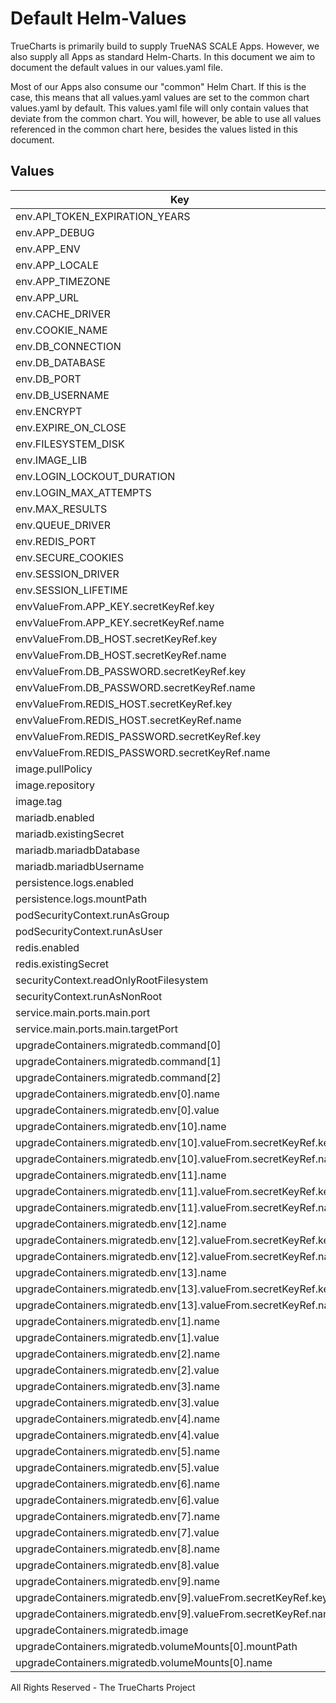 # Default Helm-Values

TrueCharts is primarily build to supply TrueNAS SCALE Apps.
However, we also supply all Apps as standard Helm-Charts. In this document we aim to document the default values in our values.yaml file.

Most of our Apps also consume our "common" Helm Chart.
If this is the case, this means that all values.yaml values are set to the common chart values.yaml by default. This values.yaml file will only contain values that deviate from the common chart.
You will, however, be able to use all values referenced in the common chart here, besides the values listed in this document.

## Values

| Key | Type | Default | Description |
|-----|------|---------|-------------|
| env.API_TOKEN_EXPIRATION_YEARS | int | `40` |  |
| env.APP_DEBUG | bool | `false` |  |
| env.APP_ENV | string | `"production"` |  |
| env.APP_LOCALE | string | `"en"` |  |
| env.APP_TIMEZONE | string | `"{{ .Values.TZ }}"` |  |
| env.APP_URL | string | `"http://localhost:80"` |  |
| env.CACHE_DRIVER | string | `"redis"` |  |
| env.COOKIE_NAME | string | `"snipeit_session"` |  |
| env.DB_CONNECTION | string | `"mysql"` |  |
| env.DB_DATABASE | string | `"{{ .Values.mariadb.mariadbDatabase }}"` |  |
| env.DB_PORT | string | `"3306"` |  |
| env.DB_USERNAME | string | `"{{ .Values.mariadb.mariadbUsername }}"` |  |
| env.ENCRYPT | bool | `false` |  |
| env.EXPIRE_ON_CLOSE | bool | `false` |  |
| env.FILESYSTEM_DISK | string | `"local"` |  |
| env.IMAGE_LIB | string | `"gd"` |  |
| env.LOGIN_LOCKOUT_DURATION | int | `60` |  |
| env.LOGIN_MAX_ATTEMPTS | int | `5` |  |
| env.MAX_RESULTS | int | `500` |  |
| env.QUEUE_DRIVER | string | `"redis"` |  |
| env.REDIS_PORT | string | `"6379"` |  |
| env.SECURE_COOKIES | bool | `false` |  |
| env.SESSION_DRIVER | string | `"redis"` |  |
| env.SESSION_LIFETIME | int | `30` |  |
| envValueFrom.APP_KEY.secretKeyRef.key | string | `"APP_KEY"` |  |
| envValueFrom.APP_KEY.secretKeyRef.name | string | `"snipeit-secrets"` |  |
| envValueFrom.DB_HOST.secretKeyRef.key | string | `"plainhost"` |  |
| envValueFrom.DB_HOST.secretKeyRef.name | string | `"mariadbcreds"` |  |
| envValueFrom.DB_PASSWORD.secretKeyRef.key | string | `"mariadb-password"` |  |
| envValueFrom.DB_PASSWORD.secretKeyRef.name | string | `"mariadbcreds"` |  |
| envValueFrom.REDIS_HOST.secretKeyRef.key | string | `"plainhost"` |  |
| envValueFrom.REDIS_HOST.secretKeyRef.name | string | `"rediscreds"` |  |
| envValueFrom.REDIS_PASSWORD.secretKeyRef.key | string | `"redis-password"` |  |
| envValueFrom.REDIS_PASSWORD.secretKeyRef.name | string | `"rediscreds"` |  |
| image.pullPolicy | string | `"IfNotPresent"` |  |
| image.repository | string | `"tccr.io/truecharts/snipe-it"` |  |
| image.tag | string | `"v5.4.1@sha256:392cd5a87a094675702b2f81a84213624851d2c4adec2dbad207a91f7d39d3d4"` |  |
| mariadb.enabled | bool | `true` |  |
| mariadb.existingSecret | string | `"mariadbcreds"` |  |
| mariadb.mariadbDatabase | string | `"snipe-it"` |  |
| mariadb.mariadbUsername | string | `"snipe-it"` |  |
| persistence.logs.enabled | bool | `true` |  |
| persistence.logs.mountPath | string | `"/var/www/html/storage/logs"` |  |
| podSecurityContext.runAsGroup | int | `0` |  |
| podSecurityContext.runAsUser | int | `0` |  |
| redis.enabled | bool | `true` |  |
| redis.existingSecret | string | `"rediscreds"` |  |
| securityContext.readOnlyRootFilesystem | bool | `false` |  |
| securityContext.runAsNonRoot | bool | `false` |  |
| service.main.ports.main.port | int | `10120` |  |
| service.main.ports.main.targetPort | int | `80` |  |
| upgradeContainers.migratedb.command[0] | string | `"php"` |  |
| upgradeContainers.migratedb.command[1] | string | `"artisan"` |  |
| upgradeContainers.migratedb.command[2] | string | `"migrate"` |  |
| upgradeContainers.migratedb.env[0].name | string | `"APP_ENV"` |  |
| upgradeContainers.migratedb.env[0].value | string | `"production"` |  |
| upgradeContainers.migratedb.env[10].name | string | `"DB_PASSWORD"` |  |
| upgradeContainers.migratedb.env[10].valueFrom.secretKeyRef.key | string | `"mariadb-password"` |  |
| upgradeContainers.migratedb.env[10].valueFrom.secretKeyRef.name | string | `"mariadbcreds"` |  |
| upgradeContainers.migratedb.env[11].name | string | `"REDIS_HOST"` |  |
| upgradeContainers.migratedb.env[11].valueFrom.secretKeyRef.key | string | `"plainhost"` |  |
| upgradeContainers.migratedb.env[11].valueFrom.secretKeyRef.name | string | `"rediscreds"` |  |
| upgradeContainers.migratedb.env[12].name | string | `"REDIS_PASSWORD"` |  |
| upgradeContainers.migratedb.env[12].valueFrom.secretKeyRef.key | string | `"redis-password"` |  |
| upgradeContainers.migratedb.env[12].valueFrom.secretKeyRef.name | string | `"rediscreds"` |  |
| upgradeContainers.migratedb.env[13].name | string | `"APP_KEY"` |  |
| upgradeContainers.migratedb.env[13].valueFrom.secretKeyRef.key | string | `"APP_KEY"` |  |
| upgradeContainers.migratedb.env[13].valueFrom.secretKeyRef.name | string | `"snipeit-secrets"` |  |
| upgradeContainers.migratedb.env[1].name | string | `"REDIS_PORT"` |  |
| upgradeContainers.migratedb.env[1].value | string | `"6379"` |  |
| upgradeContainers.migratedb.env[2].name | string | `"SESSION_DRIVER"` |  |
| upgradeContainers.migratedb.env[2].value | string | `"redis"` |  |
| upgradeContainers.migratedb.env[3].name | string | `"QUEUE_DRIVER"` |  |
| upgradeContainers.migratedb.env[3].value | string | `"redis"` |  |
| upgradeContainers.migratedb.env[4].name | string | `"APP_ENV"` |  |
| upgradeContainers.migratedb.env[4].value | string | `"redis"` |  |
| upgradeContainers.migratedb.env[5].name | string | `"DB_CONNECTION"` |  |
| upgradeContainers.migratedb.env[5].value | string | `"mysql"` |  |
| upgradeContainers.migratedb.env[6].name | string | `"DB_PORT"` |  |
| upgradeContainers.migratedb.env[6].value | string | `"3306"` |  |
| upgradeContainers.migratedb.env[7].name | string | `"DB_USERNAME"` |  |
| upgradeContainers.migratedb.env[7].value | string | `"{{ .Values.mariadb.mariadbUsername }}"` |  |
| upgradeContainers.migratedb.env[8].name | string | `"DB_DATABASE"` |  |
| upgradeContainers.migratedb.env[8].value | string | `"{{ .Values.mariadb.mariadbDatabase }}"` |  |
| upgradeContainers.migratedb.env[9].name | string | `"DB_HOST"` |  |
| upgradeContainers.migratedb.env[9].valueFrom.secretKeyRef.key | string | `"plainhost"` |  |
| upgradeContainers.migratedb.env[9].valueFrom.secretKeyRef.name | string | `"mariadbcreds"` |  |
| upgradeContainers.migratedb.image | string | `"{{ .Values.image.repository }}:{{ .Values.image.tag }}"` |  |
| upgradeContainers.migratedb.volumeMounts[0].mountPath | string | `"/var/www/html/storage/logs"` |  |
| upgradeContainers.migratedb.volumeMounts[0].name | string | `"logs"` |  |

All Rights Reserved - The TrueCharts Project
